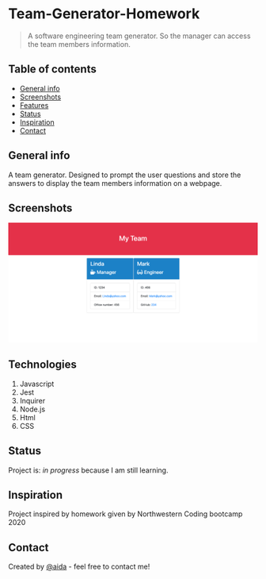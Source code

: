 # Team-Generator-Homework

> A software engineering team generator. So the manager can access the team members information.

## Table of contents
* [General info](#general-info)
* [Screenshots](#screenshots)
* [Features](#features)
* [Status](#status)
* [Inspiration](#inspiration)
* [Contact](#contact)

## General info
A team generator. Designed to prompt the user questions and store the answers to display the team members information on a webpage. 

## Screenshots
![Example screenshot](Assets/Team.png)


## Technologies
1. Javascript
2. Jest
3. Inquirer
4. Node.js
5. Html
6. CSS

## Status
Project is: _in progress_ because I am still learning.

## Inspiration
Project inspired by homework given by Northwestern Coding bootcamp 2020

## Contact
Created by [@aida](https://https://github.com/aidabyte) - feel free to contact me!
